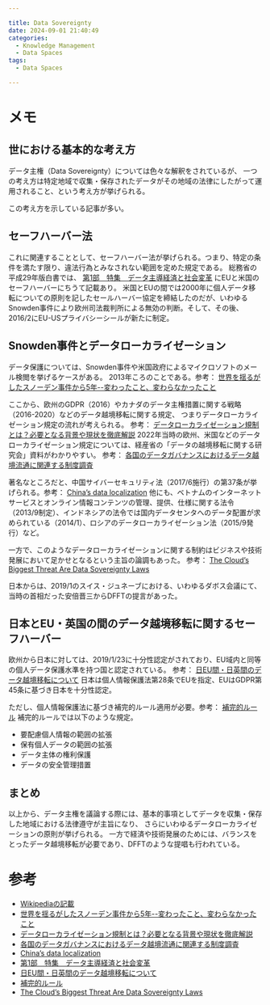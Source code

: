 ```yaml
---

title: Data Sovereignty
date: 2024-09-01 21:40:49
categories:
  - Knowledge Management
  - Data Spaces
tags:
  - Data Spaces

---
```


# メモ


## 世における基本的な考え方

データ主権（Data Sovereignty）については色々な解釈をされているが、
一つの考え方は特定地域で収集・保存されたデータがその地域の法律にしたがって運用されること、という考え方が挙げられる。

この考え方を示している記事が多い。

## セーフハーバー法

これに関連することとして、セーフハーバー法が挙げられる。つまり、特定の条件を満たす限り、違法行為とみなされない範囲を定めた規定である。
総務省の平成29年版白書では、 [第1部　特集　データ主導経済と社会変革] にEUと米国のセーフハーバーにちうて記載あり。
米国とEUの間では2000年に個人データ移転についての原則を記したセールハーバー協定を締結したのだが、いわゆるSnowden事件により欧州司法裁判所による無効の判断。そして、その後、2016/2にEU-USプライバシーシールが新たに制定。

## Snowden事件とデータローカライゼーション

データ保護については、Snowden事件や米国政府によるマイクロソフトのメール検閲を挙げるケースがある。
2013年ころのことである。参考： [世界を揺るがしたスノーデン事件から5年--変わったこと、変わらなかったこと]

ここから、欧州のGDPR（2016）やカナダのデータ主権措置に関する戦略（2016-2020）などのデータ越境移転に関する規定、
つまりデータローカライゼーション規定の流れが考えられる。 参考： [データローカライゼーション規制とは？必要となる背景や現状を徹底解説]
2022年当時の欧州、米国などのデータローカライゼーション規定については、経産省の「データの越境移転に関する研究会」資料がわかりやすい。
参考： [各国のデータガバナンスにおけるデータ越境流通に関連する制度調査]

著名なところだと、中国サイバーセキュリティ法（2017/6施行）の第37条が挙げられる。参考： [China’s data localization]
他にも、ベトナムのインターネットサービスとオンライン情報コンテンツの管理、提供、仕様に関する法令（2013/9制定）、インドネシアの法令では国内データセンタへのデータ配置が求められている（2014/1）、ロシアのデータローカライゼーション法（2015/9発行）など。

一方で、このようなデータローカライゼーションに関する制約はビジネスや技術発展において足かせとなるという主旨の論調もあった。
参考： [The Cloud’s Biggest Threat Are Data Sovereignty Laws]

日本からは、2019/1のスイス・ジュネーブにおける、いわゆるダボス会議にて、当時の首相だった安倍晋三からDFFTの提言があった。

## 日本とEU・英国の間のデータ越境移転に関するセーフハーバー

欧州から日本に対しては、2019/1/23に十分性認定がされており、EU域内と同等の個人データ保護水準を持つ国と認定されている。 参考： [日EU間・日英間のデータ越境移転について]
日本は個人情報保護法第28条でEUを指定、EUはGDPR第45条に基づき日本を十分性認定。

ただし、個人情報保護法に基づき補完的ルール適用が必要。参考： [補完的ルール]
補完的ルールでは以下のような規定。

* 要配慮個人情報の範囲の拡張
* 保有個人データの範囲の拡張
* データ主体の権利保護
* データの安全管理措置

## まとめ

以上から、データ主権を議論する際には、基本的事項としてデータを収集・保存した地域における法律遵守が主旨になり、
さらにいわゆるデータローカライゼーションの原則が挙げられる。
一方で経済や技術発展のためには、バランスをとったデータ越境移転が必要であり、DFFTのような提唱も行われている。

# 参考

* [Wikipediaの記載]
* [世界を揺るがしたスノーデン事件から5年--変わったこと、変わらなかったこと]
* [データローカライゼーション規制とは？必要となる背景や現状を徹底解説]
* [各国のデータガバナンスにおけるデータ越境流通に関連する制度調査]
* [China’s data localization]
* [第1部　特集　データ主導経済と社会変革]
* [日EU間・日英間のデータ越境移転について]
* [補完的ルール]
* [The Cloud’s Biggest Threat Are Data Sovereignty Laws]

[Wikipediaの記載]: https://en.wikipedia.org/wiki/Data_sovereignty
[世界を揺るがしたスノーデン事件から5年--変わったこと、変わらなかったこと]: https://japan.zdnet.com/article/35120537/
[データローカライゼーション規制とは？必要となる背景や現状を徹底解説]: https://cybersecurity-jp.com/column/50934
[各国のデータガバナンスにおけるデータ越境流通に関連する制度調査]: https://www.meti.go.jp/shingikai/mono_info_service/data_ekkyo_iten/pdf/006_04_00.pdf
[China’s data localization]: https://www.tandfonline.com/doi/full/10.1080/17544750.2019.1649289
[第1部　特集　データ主導経済と社会変革]: https://www.soumu.go.jp/johotsusintokei/whitepaper/ja/h29/html/nc123210.html
[日EU間・日英間のデータ越境移転について]: https://www.ppc.go.jp/enforcement/cooperation/cooperation/sougoninshou/
[補完的ルール]: https://www.ppc.go.jp/files/pdf/Supplementary_Rules.pdf
[The Cloud’s Biggest Threat Are Data Sovereignty Laws]: https://techcrunch.com/2015/12/26/the-clouds-biggest-threat-are-data-sovereignty-laws/

<!-- vim: set et tw=0 ts=2 sw=2: -->
